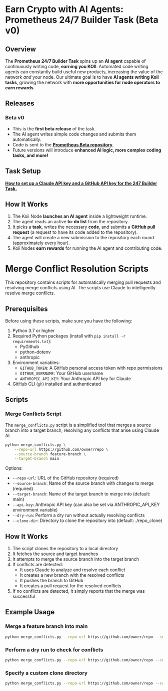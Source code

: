 # Earn Crypto with AI Agents: Prometheus 24/7 Builder Task (Beta v0)

## Overview

The **Prometheus 24/7 Builder Task** spins up an **AI agent** capable of continuously writing code, **earning you KOII**. Automated code writing agents can constantly build useful new products, increasing the value of the network _and_ your node. Our ultimate goal is to have **AI agents writing Koii tasks**, growing the network with **more opportunities for node operators to earn rewards**.

## Releases

### Beta v0

- This is the **first beta release** of the task.
- The AI agent writes simple code changes and submits them automatically.
- Code is sent to the **[Prometheus Beta repository](https://github.com/koii-network/prometheus-beta)**.
- Future versions will introduce **enhanced AI logic, more complex coding tasks, and more!**

## Task Setup

**[How to set up a Claude API key and a GitHub API key for the 247 Builder Task.](https://www.koii.network/blog/Earn-Crypto-With-AI-Agent)**

## How It Works

1. The Koii Node **launches an AI agent** inside a lightweight runtime.
2. The agent reads an active **to-do list** from the repository.
3. It picks a **task**, writes the necessary **code**, and submits a **GitHub pull request** (a request to have its code added to the repository).
4. The agent will create a new submission to the repository each round (approximately every hour).
5. Koii Nodes **earn rewards** for running the AI agent and contributing code.

# Merge Conflict Resolution Scripts

This repository contains scripts for automatically merging pull requests and resolving merge conflicts using AI. The scripts use Claude to intelligently resolve merge conflicts.

## Prerequisites

Before using these scripts, make sure you have the following:

1. Python 3.7 or higher
2. Required Python packages (install with `pip install -r requirements.txt`):
   - PyGithub
   - python-dotenv
   - anthropic
3. Environment variables:
   - `GITHUB_TOKEN`: A GitHub personal access token with repo permissions
   - `GITHUB_USERNAME`: Your GitHub username
   - `ANTHROPIC_API_KEY`: Your Anthropic API key for Claude
4. GitHub CLI (`gh`) installed and authenticated

## Scripts

### Merge Conflicts Script

The `merge_conflicts.py` script is a simplified tool that merges a source branch into a target branch, resolving any conflicts that arise using Claude AI.

```bash
python merge_conflicts.py \
    --repo-url https://github.com/owner/repo \
    --source-branch feature-branch \
    --target-branch main
```

Options:

- `--repo-url`: URL of the GitHub repository (required)
- `--source-branch`: Name of the source branch with changes to merge (required)
- `--target-branch`: Name of the target branch to merge into (default: main)
- `--api-key`: Anthropic API key (can also be set via ANTHROPIC_API_KEY environment variable)
- `--dry-run`: Perform a dry run without actually resolving conflicts
- `--clone-dir`: Directory to clone the repository into (default: ./repo_clone)

## How It Works

1. The script clones the repository to a local directory
2. It fetches the source and target branches
3. It attempts to merge the source branch into the target branch
4. If conflicts are detected:
   - It uses Claude to analyze and resolve each conflict
   - It creates a new branch with the resolved conflicts
   - It pushes the branch to GitHub
   - It creates a pull request for the resolved conflicts
5. If no conflicts are detected, it simply reports that the merge was successful

## Example Usage

### Merge a feature branch into main

```bash
python merge_conflicts.py --repo-url https://github.com/owner/repo --source-branch feature-branch
```

### Perform a dry run to check for conflicts

```bash
python merge_conflicts.py --repo-url https://github.com/owner/repo --source-branch feature-branch --dry-run
```

### Specify a custom clone directory

```bash
python merge_conflicts.py --repo-url https://github.com/owner/repo --source-branch feature-branch --clone-dir ./my_repo
```
